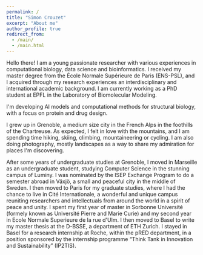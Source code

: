 ```yaml
---
permalink: /
title: "Simon Crouzet"
excerpt: "About me"
author_profile: true
redirect_from: 
  - /main/
  - /main.html
---
```


Hello there! I am a young passionate researcher with various experiences in computational biology, data science and bioinformatics. I received my master degree from the École Normale Supérieure de Paris (ENS-PSL), and I acquired through my research experiences an interdisciplinary and international academic background. I am currently working as a PhD student at EPFL in the Laboratory of Biomolecular Modeling.

I'm developing AI models and computational methods for structural biology, with a focus on protein and drug design.

I grew up in Grenoble, a medium size city in the French Alps in the foothills of the Chartreuse. As expected, I felt in love with the mountains, and I am spending time hiking, skiing, climbing, mountaineering or cycling. I am also doing photography, mostly landscapes as a way to share my admiration for places I'm discovering.

After some years of undergraduate studies at Grenoble, I moved in Marseille as an undergraduate student, studying Computer Science in the stunning campus of Luminy. I was nominated by the ISEP Exchange Program to do a semester abroad in Växjö, a small and peaceful city in the middle of Sweden. I then moved to Paris for my graduate studies, where I had the chance to live in Cité Internationale, a wonderful and unique campus reuniting researchers and intellectuals from around the world in a spirit of peace and unity. I spent my first year of master in Sorbonne Université (formely known as Université Pierre and Marie Curie) and my second year in Ecole Normale Superieure de la rue d'Ulm. I then moved to Basel to write my master thesis at the D-BSSE, a department of ETH Zurich. I stayed in Basel for a research internship at Roche, within the pRED department, in a position sponsored by the internship programme “Think Tank in Innovation and Sustainability” (IP2TIS).
